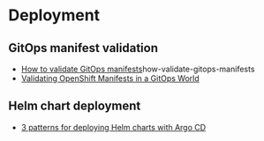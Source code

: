 # Deployment

## GitOps manifest validation

* [How to validate GitOps manifests](https://developers.redhat.com/articles/2023/10/10/)how-validate-gitops-manifests
* [Validating OpenShift Manifests in a GitOps World](https://www.redhat.com/en/blog/validating-openshift-manifests-in-a-gitops-world)

## Helm chart deployment

* [3 patterns for deploying Helm charts with Argo CD](https://developers.redhat.com/articles/2023/05/25/3-patterns-deploying-helm-charts-argocd)
